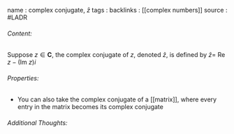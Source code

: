 name : complex conjugate, $\bar z$
tags : 
backlinks : [[complex numbers]]
source : #LADR 

###### Content:
Suppose $z \in \textbf{C}$, the complex conjugate of $z$, denoted $\bar z$, is defined by $\bar z =$ Re $z - ($Im $z)i$

###### Properties:
- You can also take the complex conjugate of a [[matrix]], where every entry in the matrix becomes its complex conjugate

###### Additional Thoughts:
